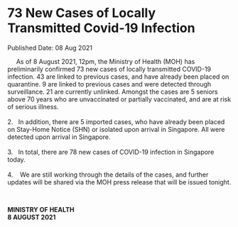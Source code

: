 <html>
    <meta http-equiv="Content-Type" content="text/html; charset=utf-8"/>
    <meta charset="utf-8"/>
    <title>73 New Cases of Locally Transmitted  Covid-19 Infection</title>
    <body><h1>73 New Cases of Locally Transmitted  Covid-19 Infection</h1>
    <p>Published Date: 08 Aug 2021</p> <p>&nbsp; &nbsp; &nbsp;As of 8 August 2021, 12pm, the Ministry of Health (MOH) has preliminarily confirmed 73 new cases of locally transmitted COVID-19 infection. 43 are linked to previous cases, and have already been placed on quarantine. 9 are linked to previous cases and were detected through surveillance. 21 are currently unlinked. Amongst the cases are 5 seniors above 70 years who are unvaccinated or partially vaccinated, and are at risk of serious illness. <br><br>2.&nbsp; &nbsp;In addition, there are 5 imported cases, who have already been placed on Stay-Home Notice (SHN) or isolated upon arrival in Singapore. All were detected upon arrival in Singapore. <br><br>3.&nbsp; &nbsp;In total, there are 78 new cases of COVID-19 infection in Singapore today. <br><br>4.&nbsp; &nbsp; We are still working through the details of the cases, and further updates will be shared via the MOH press release that will be issued tonight.</p> <p>&nbsp;</p> <div> <p><strong>MINISTRY OF HEALTH<br></strong><strong>8 AUGUST 2021</strong></p> </div></body>
</html>